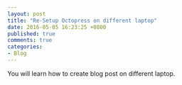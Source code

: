 ```yaml
---
layout: post
title: "Re-Setup Octopress on different laptop"
date: 2016-05-05 16:23:25 +0800
published: true
comments: true
categories: 
- Blog
---
```

You will learn how to create blog post on different laptop.
